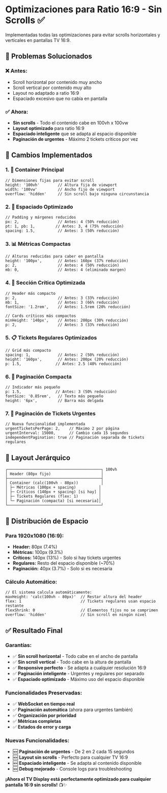 # Optimizaciones para Ratio 16:9 - Sin Scrolls ✅

Implementadas todas las optimizaciones para evitar scrolls horizontales y verticales en pantallas TV 16:9.

## 🎯 **Problemas Solucionados**

### ❌ **Antes:**
- Scroll horizontal por contenido muy ancho
- Scroll vertical por contenido muy alto
- Layout no adaptado a ratio 16:9
- Espaciado excesivo que no cabía en pantalla

### ✅ **Ahora:**
- **Sin scrolls** - Todo el contenido cabe en 100vh x 100vw
- **Layout optimizado** para ratio 16:9
- **Espaciado inteligente** que se adapta al espacio disponible
- **Paginación de urgentes** - Máximo 2 tickets críticos por vez

## 🔧 **Cambios Implementados**

### 1. **📐 Container Principal**
```tsx
// Dimensiones fijas para evitar scroll
height: '100vh'        // Altura fija de viewport
width: '100vw'         // Ancho fijo de viewport  
overflow: 'hidden'     // Sin scroll bajo ninguna circunstancia
```

### 2. **📏 Espaciado Optimizado**
```tsx
// Padding y márgenes reducidos
px: 2,                 // Antes: 4 (50% reducción)
pt: 1, pb: 1,         // Antes: 3, 4 (75% reducción)
spacing: 1.5,          // Antes: 3 (50% reducción)
```

### 3. **📊 Métricas Compactas**
```tsx
// Alturas reducidas para caber en pantalla
height: '100px',       // Antes: 160px (37% reducción)
p: 2,                  // Antes: 4 (50% reducción)
mb: 0,                 // Antes: 4 (eliminado margen)
```

### 4. **🚨 Sección Crítica Optimizada**
```tsx
// Header más compacto
p: 2,                  // Antes: 3 (33% reducción)
mb: 1,                 // Antes: 3 (66% reducción)
fontSize: '1.2rem',    // Antes: 1.5rem (20% reducción)

// Cards críticos más compactos
minHeight: '140px',    // Antes: 200px (30% reducción)
p: 2,                  // Antes: 3 (33% reducción)
```

### 5. **📋 Tickets Regulares Optimizados**
```tsx
// Grid más compacto
spacing: 1,            // Antes: 2 (50% reducción)
height: '160px',       // Antes: 200px (20% reducción)
p: 1.5,               // Antes: 2.5 (40% reducción)
```

### 6. **📄 Paginación Compacta**
```tsx
// Indicador más pequeño
p: 1.5,               // Antes: 3 (50% reducción)
fontSize: '0.85rem',   // Texto más pequeño
height: '6px',         // Barra más delgada
```

### 7. **🚨 Paginación de Tickets Urgentes**
```tsx
// Nueva funcionalidad implementada
urgentTicketsPerPage: 2,    // Máximo 2 por página
urgentInterval: 15000,      // Cambio cada 15 segundos
independentPagination: true // Paginación separada de tickets regulares
```

## 📐 **Layout Jerárquico**

```
┌─────────────────────────────────────────┐ 100vh
│ Header (80px fijo)                      │
├─────────────────────────────────────────┤
│ Container (calc(100vh - 80px))          │
│ ├─ Métricas (100px + spacing)          │
│ ├─ Críticos (140px + spacing) [si hay] │
│ ├─ Tickets Regulares (flex: 1)         │
│ └─ Paginación (compacta) [si necesaria]│
└─────────────────────────────────────────┘
```

## 🎯 **Distribución de Espacio**

### **Para 1920x1080 (16:9):**
- **Header:** 80px (7.4%)
- **Métricas:** 100px (9.3%)
- **Críticos:** 140px (13%) - Solo si hay tickets urgentes
- **Regulares:** Resto del espacio disponible (~70%)
- **Paginación:** 40px (3.7%) - Solo si es necesaria

### **Cálculo Automático:**
```tsx
// El sistema calcula automáticamente:
maxHeight: 'calc(100vh - 80px)'  // Restar altura del header
flex: 1                          // Tickets regulares usan espacio restante
flexShrink: 0                    // Elementos fijos no se comprimen
overflow: 'hidden'               // Sin scroll en ningún nivel
```

## ✅ **Resultado Final**

### **Garantías:**
- ✅ **Sin scroll horizontal** - Todo cabe en el ancho de pantalla
- ✅ **Sin scroll vertical** - Todo cabe en la altura de pantalla  
- ✅ **Responsive perfecto** - Se adapta a cualquier resolución 16:9
- ✅ **Paginación inteligente** - Urgentes y regulares por separado
- ✅ **Espaciado optimizado** - Máximo uso del espacio disponible

### **Funcionalidades Preservadas:**
- ✅ **WebSocket en tiempo real**
- ✅ **Paginación automática** (ahora para urgentes también)
- ✅ **Organización por prioridad**
- ✅ **Métricas completas**
- ✅ **Estados de error y carga**

### **Nuevas Funcionalidades:**
- 🆕 **Paginación de urgentes** - De 2 en 2 cada 15 segundos
- 🆕 **Layout sin scrolls** - Perfecto para cualquier TV 16:9
- 🆕 **Espaciado inteligente** - Se adapta al contenido disponible
- 🆕 **Debug mejorado** - Console logs para troubleshooting

**¡Ahora el TV Display está perfectamente optimizado para cualquier pantalla 16:9 sin scrolls!** 📺✨